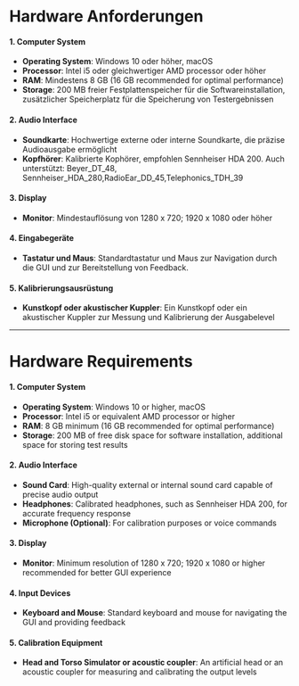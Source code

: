 # Hardware Anforderungen
#### 1. Computer System
- **Operating System**: Windows 10 oder höher, macOS
- **Processor**: Intel i5 oder gleichwertiger AMD processor oder höher
- **RAM**: Mindestens 8 GB (16 GB recommended for optimal performance)
- **Storage**: 200 MB freier Festplattenspeicher für die Softwareinstallation, zusätzlicher Speicherplatz für die Speicherung von Testergebnissen

#### 2. Audio Interface
- **Soundkarte**: Hochwertige externe oder interne Soundkarte, die präzise Audioausgabe ermöglicht
- **Kopfhörer**: Kalibrierte Kophörer, empfohlen Sennheiser HDA 200. Auch unterstützt: Beyer_DT_48, Sennheiser_HDA_280,RadioEar_DD_45,Telephonics_TDH_39

#### 3. Display
- **Monitor**: Mindestauflösung von 1280 x 720; 1920 x 1080 oder höher

#### 4. Eingabegeräte
- **Tastatur und Maus**: Standardtastatur und Maus zur Navigation durch die GUI und zur Bereitstellung von Feedback.

#### 5. Kalibrierungsausrüstung
- **Kunstkopf oder akustischer Kuppler**: Ein Kunstkopf oder ein akustischer Kuppler zur Messung und Kalibrierung der Ausgabelevel


______________________________________________________________________
# Hardware Requirements

#### 1. Computer System
- **Operating System**: Windows 10 or higher, macOS
- **Processor**: Intel i5 or equivalent AMD processor or higher
- **RAM**: 8 GB minimum (16 GB recommended for optimal performance)
- **Storage**: 200 MB of free disk space for software installation, additional space for storing test results

#### 2. Audio Interface
- **Sound Card**: High-quality external or internal sound card capable of precise audio output
- **Headphones**: Calibrated headphones, such as Sennheiser HDA 200, for accurate frequency response
- **Microphone (Optional)**: For calibration purposes or voice commands

#### 3. Display
- **Monitor**: Minimum resolution of 1280 x 720; 1920 x 1080 or higher recommended for better GUI experience

#### 4. Input Devices
- **Keyboard and Mouse**: Standard keyboard and mouse for navigating the GUI and providing feedback

#### 5. Calibration Equipment
- **Head and Torso Simulator or acoustic coupler**: An artificial head or an acoustic coupler for measuring and calibrating the output levels



